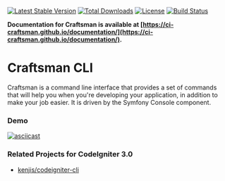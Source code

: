 [![Latest Stable Version](https://poser.pugx.org/craftsman/cli/version)](https://packagist.org/packages/craftsman/cli) [![Total Downloads](https://poser.pugx.org/craftsman/cli/downloads)](https://packagist.org/packages/craftsman/cli) [![License](https://poser.pugx.org/craftsman/cli/license)](https://packagist.org/packages/craftsman/cli) [![Build Status](https://travis-ci.org/CI-Craftsman/CLI.svg?branch=master)](https://travis-ci.org/CI-Craftsman/CLI)

**Documentation for Craftsman is available at [https://ci-craftsman.github.io/documentation/](https://ci-craftsman.github.io/documentation/).**

# Craftsman CLI

Craftsman is a command line interface that provides a set of commands that will help you when you're developing your application, in addition to make your job easier. It is driven by the Symfony Console component.

### Demo

[![asciicast](https://asciinema.org/a/95481.png)](https://asciinema.org/a/95481)

### Related Projects for CodeIgniter 3.0

* [kenjis/codeigniter-cli](https://github.com/kenjis/codeigniter-cli)
